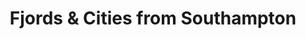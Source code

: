 ---
category: luxury
title: Fjords & Cities from Southampton
class: fjords-and-cities-from-southampton
cruiseline: Oceania Cruises, Marina
special-info: Free House drinks & Wifi + return flights
price: 1759
nights: 10
cruise-url: http://www.planetcruise.co.uk/oceania-cruises/marina/14-june-2016/95539?referrersiteid=970
---